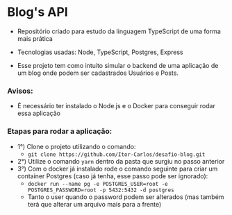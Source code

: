# Blog's API

* Repositório criado para estudo da linguagem TypeScript de uma forma mais prática

* Tecnologias usadas: Node, TypeScript, Postgres, Express

* Esse projeto tem como intuito simular o backend de uma aplicação de um blog onde podem ser cadastrados Usuários e Posts.

### Avisos:
 * É necessário ter instalado o Node.js e o Docker para conseguir rodar essa aplicação

### Etapas para rodar a aplicação:
* 1°) Clone o projeto utilizando o comando:
  - `git clone https://github.com/Itor-Carlos/desafio-blog.git`
* 2°) Utilize o comando `yarn` dentro da pasta que surgiu no passo anterior
* 3°) Com o docker já instalado rode o comando seguinte para criar um container Postgres (caso já tenha, esse passo pode ser ignorado):
  - `docker run --name pg -e POSTGRES_USER=root -e POSTGRES_PASSWORD=root -p 5432:5432 -d postgres`
  - Tanto o user quando o password podem ser alterados (mas também terá que alterar um arquivo mais para a frente)
